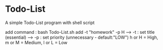 # Todo-List
A simple Todo-List program with shell script

add command :
    bash Todo-List.sh add -t "homework" -p H 
    --> -t : set title (essential)
    --> -p : set priority (unnecessary - default:"LOW")
            h or H = High, m or M = Medium, l or L = Low